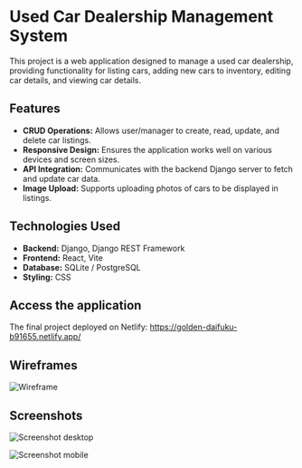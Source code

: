 # Used Car Dealership Management System

This project is a web application designed to manage a used car dealership, providing functionality for listing cars, adding new cars to inventory, editing car details, and viewing car details.

## Features

- **CRUD Operations:** Allows user/manager to create, read, update, and delete car listings.
- **Responsive Design:** Ensures the application works well on various devices and screen sizes.
- **API Integration:** Communicates with the backend Django server to fetch and update car data.
- **Image Upload:** Supports uploading photos of cars to be displayed in listings.

## Technologies Used

- **Backend:** Django, Django REST Framework
- **Frontend:** React, Vite
- **Database:** SQLite / PostgreSQL
- **Styling:** CSS 

## Access the application
The final project deployed on Netlify: https://golden-daifuku-b91655.netlify.app/

## Wireframes
![Wireframe](https://github.com/rocknrome/Used-Car-Dealership-FE/assets/126816805/d0f36159-5c7b-4fda-9e4e-8710a3b6c0d4)

## Screenshots
![Screenshot desktop](https://github.com/rocknrome/Used-Car-Dealership-FE/assets/126816805/852eee93-c28e-4ee9-a306-deda2ee87788)

![Screenshot mobile](https://github.com/rocknrome/Used-Car-Dealership-FE/assets/126816805/42a71d4f-0f39-4cdc-b256-6b34b806f883)


